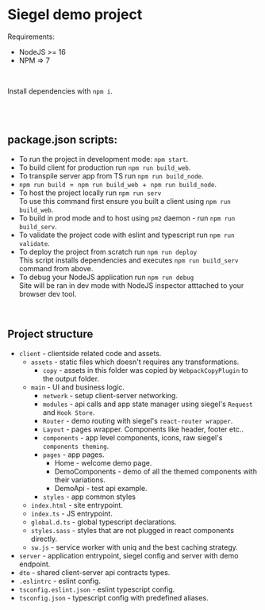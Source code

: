 # Siegel demo project

Requirements:
- NodeJS >= 16
- NPM => 7

<br />

Install dependencies with `npm i`.
<br /><br />


<br />

## package.json scripts:

- To run the project in development mode: `npm start`.
- To build client for production run `npm run build_web`.
- To transpile server app from TS run `npm run build_node`.
- `npm run build` &nbsp;=&nbsp; `npm run build_web` &nbsp;+&nbsp; `npm run build_node`.
- To host the project locally run `npm run serv`<br />
    To use this command first ensure you built a client using `npm run build_web`.
- To build in prod mode and to host using `pm2` daemon - run `npm run build_serv`.
- To validate the project code with eslint and typescript run `npm run validate`.
- To deploy the project from scratch run `npm run deploy`<br />
    This script installs dependencies and executes `npm run build_serv` command from above.
- To debug your NodeJS application run `npm run debug`<br />
    Site will be ran in dev mode with NodeJS inspector atttached to your browser dev tool.


<br />

## Project structure

- `client` - clientside related code and assets.
    - `assets` - static files which doesn't requires any transformations.
        - `copy` - assets in this folder was copied by `WebpackCopyPlugin` to the output folder.
    - `main` - UI and business logic.
        - `network` - setup client-server networking.
        - `modules` - api calls and app state manager using siegel's `Request` and `Hook Store`.
        - `Router` - demo routing with siegel's `react-router wrapper`.
        - `Layout` - pages wrapper. Components like header, footer etc..
        - `components` - app level components, icons, raw siegel's `components theming`.
        - `pages` - app pages.
            - Home - welcome demo page.
            - DemoComponents - demo of all the themed components with their variations.
            - DemoApi - test api example.
        - `styles` - app common styles
    - `index.html` - site entrypoint.
    - `index.ts` - JS entrypoint.
    - `global.d.ts` - global typescript declarations.
    - `styles.sass` - styles that are not plugged in react components directly.
    - `sw.js` - service worker with uniq and the best caching strategy.
- `server` - application entrypoint, siegel config and server with demo endpoint.
- `dto` - shared client-server api contracts types.
- `.eslintrc` - eslint config.
- `tsconfig.eslint.json` - eslint typescript config.
- `tsconfig.json` - typescript config with predefined aliases.